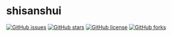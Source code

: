 # shisanshui

<a href="https://github.com/Wzhengkai/shisanshui/issues"><img alt="GitHub issues" src="https://img.shields.io/github/issues/Wzhengkai/shisanshui"></a>
<a href="https://github.com/Wzhengkai/shisanshui/stargazers"><img alt="GitHub stars" src="https://img.shields.io/github/stars/Wzhengkai/shisanshui"></a>
<a href="https://github.com/Wzhengkai/shisanshui"><img alt="GitHub license" src="https://img.shields.io/github/license/Wzhengkai/shisanshui"></a>
<a href="https://github.com/Wzhengkai/shisanshui/network"><img alt="GitHub forks" src="https://img.shields.io/github/forks/Wzhengkai/shisanshui"></a>
